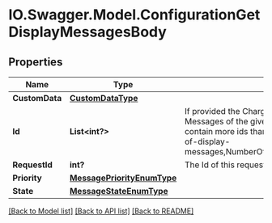 # IO.Swagger.Model.ConfigurationGetDisplayMessagesBody
## Properties

Name | Type | Description | Notes
------------ | ------------- | ------------- | -------------
**CustomData** | [**CustomDataType**](CustomDataType.md) |  | [optional] 
**Id** | **List&lt;int?&gt;** | If provided the Charging Station shall return Display Messages of the given ids. This field SHALL NOT contain more ids than set in &amp;lt;&amp;lt;configkey-number-of-display-messages,NumberOfDisplayMessages.maxLimit&amp;gt;&amp;gt;     | [optional] 
**RequestId** | **int?** | The Id of this request.   | 
**Priority** | [**MessagePriorityEnumType**](MessagePriorityEnumType.md) |  | [optional] 
**State** | [**MessageStateEnumType**](MessageStateEnumType.md) |  | [optional] 

[[Back to Model list]](../README.md#documentation-for-models) [[Back to API list]](../README.md#documentation-for-api-endpoints) [[Back to README]](../README.md)

